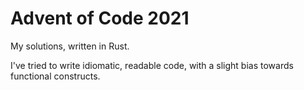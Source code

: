 # Advent of Code 2021

My solutions, written in Rust. 

I've tried to write idiomatic, readable code, with a slight bias towards functional constructs.
